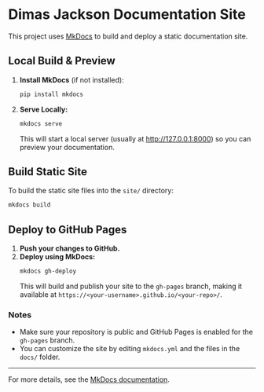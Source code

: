 # Dimas Jackson Documentation Site

This project uses [MkDocs](https://www.mkdocs.org/) to build and deploy a static documentation site.

## Local Build & Preview

1. **Install MkDocs** (if not installed):
   ```sh
   pip install mkdocs
   ```
2. **Serve Locally:**
   ```sh
   mkdocs serve
   ```
   This will start a local server (usually at http://127.0.0.1:8000) so you can preview your documentation.

## Build Static Site

To build the static site files into the `site/` directory:
```sh
mkdocs build
```

## Deploy to GitHub Pages

1. **Push your changes to GitHub.**
2. **Deploy using MkDocs:**
   ```sh
   mkdocs gh-deploy
   ```
   This will build and publish your site to the `gh-pages` branch, making it available at `https://<your-username>.github.io/<your-repo>/`.

### Notes
- Make sure your repository is public and GitHub Pages is enabled for the `gh-pages` branch.
- You can customize the site by editing `mkdocs.yml` and the files in the `docs/` folder.

---
For more details, see the [MkDocs documentation](https://www.mkdocs.org/user-guide/deploying-your-docs/).
